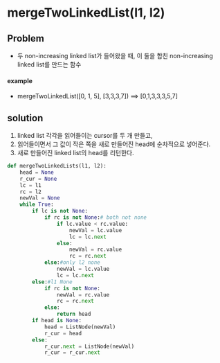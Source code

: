 # mergeTwoLinkedList(l1, l2)

## Problem

- 두 non-increasing linked list가 들어왔을 때, 이 둘을 합친 non-increasing linked list를 만드는 함수 

#### example

- mergeTwoLinkedList([0, 1, 5], [3,3,3,7]) ==> [0,1,3,3,3,5,7]

## solution 

1. linked list 각각을 읽어들이는 cursor를 두 개 만들고, 
2. 읽어들이면서 그 값이 작은 쪽을 새로 만들어진 head에 순차적으로 넣어준다.
3. 새로 만들어진 linked list의 head를 리턴한다. 

```python
def mergeTwoLinkedLists(l1, l2):
    head = None
    r_cur = None
    lc = l1
    rc = l2
    newVal = None
    while True:
        if lc is not None:
            if rc is not None:# both not none
                if lc.value < rc.value:
                    newVal = lc.value
                    lc = lc.next
                else:
                    newVal = rc.value
                    rc = rc.next
            else:#only l2 none
                newVal = lc.value
                lc = lc.next
        else:#l1 None
            if rc is not None:
                newVal = rc.value
                rc = rc.next
            else:
                return head
        if head is None:
            head = ListNode(newVal)
            r_cur = head
        else:
            r_cur.next = ListNode(newVal)
            r_cur = r_cur.next
```